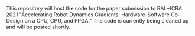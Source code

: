 This repository will host the code for the paper submission to RAL+ICRA 2021 "Accelerating Robot Dynamics Gradients: Hardware-Software Co-Design on a CPU, GPU, and FPGA." The code is currently being cleaned up and will be posted shortly.
